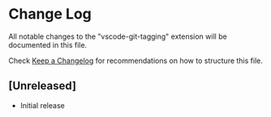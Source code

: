 # Change Log

All notable changes to the "vscode-git-tagging" extension will be documented in this file.

Check [Keep a Changelog](http://keepachangelog.com/) for recommendations on how to structure this file.

## [Unreleased]

- Initial release